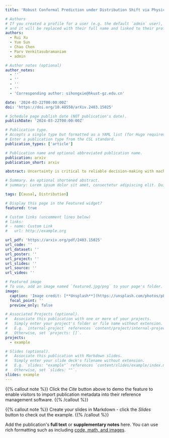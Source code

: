 ```yaml
---
title: 'Robust Conformal Prediction under Distribution Shift via Physics-Informed Structural Causal Model'

# Authors
# If you created a profile for a user (e.g. the default `admin` user), write the username (folder name) here
# and it will be replaced with their full name and linked to their profile.
authors:
  - Rui Xu
  - Yue Sun
  - Chao Chen
  - Parv Venkitasubramaniam
  - admin

# Author notes (optional)
author_notes:
  - ''
  - ''
  - ''
  - ''
  - 'Corresponding author: sihongxie@hkust-gz.edu.cn'

date: '2024-03-22T00:00:00Z'
doi: 'https://doi.org/10.48550/arXiv.2403.15025'

# Schedule page publish date (NOT publication's date).
publishDate: '2024-03-22T00:00:00Z'

# Publication type.
# Accepts a single type but formatted as a YAML list (for Hugo requirements).
# Enter a publication type from the CSL standard.
publication_types: ['article']

# Publication name and optional abbreviated publication name.
publication: arxiv
publication_short: arxiv

abstract: Uncertainty is critical to reliable decision-making with machine learning. Conformal prediction (CP) handles uncertainty by predicting a set on a test input, hoping the set to cover the true label with at least 1−α confidence. This coverage can be guaranteed on test data even if the marginal distributions $P_X$ differ between calibration and test datasets. However, as it is common in practice, when the conditional distribution $P_{Y|X}$ is different on calibration and test data, the coverage is not guaranteed and it is essential to measure and minimize the coverage loss under distributional shift at \textit{all} possible confidence levels. To address these issues, we upper bound the coverage difference at all levels using the cumulative density functions of calibration and test conformal scores and Wasserstein distance. Inspired by the invariance of physics across data distributions, we propose a physics-informed structural causal model (PI-SCM) to reduce the upper bound. We validated that PI-SCM can improve coverage robustness along confidence level and test domain on a traffic speed prediction task and an epidemic spread task with multiple real-world datasets.

# Summary. An optional shortened abstract.
# summary: Lorem ipsum dolor sit amet, consectetur adipiscing elit. Duis posuere tellus ac convallis placerat. Proin tincidunt magna sed ex sollicitudin condimentum.

tags: [Causal, Distribution]

# Display this page in the Featured widget?
featured: true

# Custom links (uncomment lines below)
# links:
# - name: Custom Link
#   url: http://example.org

url_pdf: 'https://arxiv.org/pdf/2403.15025'
url_code: ''
url_dataset: ''
url_poster: ''
url_project: ''
url_slides: ''
url_source: ''
url_video: ''

# Featured image
# To use, add an image named `featured.jpg/png` to your page's folder.
image:
  caption: 'Image credit: [**Unsplash**](https://unsplash.com/photos/pLCdAaMFLTE)'
  focal_point: ''
  preview_only: false

# Associated Projects (optional).
#   Associate this publication with one or more of your projects.
#   Simply enter your project's folder or file name without extension.
#   E.g. `internal-project` references `content/project/internal-project/index.md`.
#   Otherwise, set `projects: []`.
projects:
  - example

# Slides (optional).
#   Associate this publication with Markdown slides.
#   Simply enter your slide deck's filename without extension.
#   E.g. `slides: "example"` references `content/slides/example/index.md`.
#   Otherwise, set `slides: ""`.
slides: example
---
```


{{% callout note %}}
Click the _Cite_ button above to demo the feature to enable visitors to import publication metadata into their reference management software.
{{% /callout %}}

{{% callout note %}}
Create your slides in Markdown - click the _Slides_ button to check out the example.
{{% /callout %}}

Add the publication's **full text** or **supplementary notes** here. You can use rich formatting such as including [code, math, and images](https://docs.hugoblox.com/content/writing-markdown-latex/).
